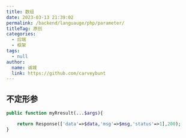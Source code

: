 ```yaml
---
title: 数组
date: 2023-03-13 21:39:02
permalink: /backend/languauge/php/parameter/
titleTag: 原创
categories: 
  - 后端
  - 框架
tags: 
  - null
author: 
  name: 诚城
  link: https://github.com/carveybunt
---
```


## 不定形参



```php
public function myRresult(...$args){

    return Response(['data'=>$data,'msg'=>$msg,'status'=>1],200);
}
```
